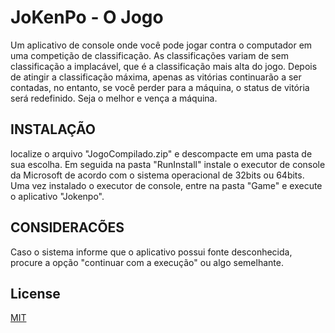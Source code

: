 ﻿# JoKenPo - O Jogo
Um aplicativo de console onde você pode jogar contra o computador em uma competição de classificação. As classificações variam de sem classificação a implacável, que é a classificação mais alta do jogo. Depois de atingir a classificação máxima, apenas as vitórias continuarão a ser contadas, no entanto, se você perder para a máquina, o status de vitória será redefinido. Seja o melhor e vença a máquina.
## INSTALAÇÃO
localize o arquivo "JogoCompilado.zip" e descompacte em uma pasta de sua escolha. Em seguida na pasta "RunInstall" instale o executor de console da Microsoft de acordo com o sistema operacional de 32bits ou 64bits. Uma vez instalado o executor de console, entre na pasta "Game" e execute o aplicativo "Jokenpo".

## CONSIDERACÕES
Caso o sistema informe que o aplicativo possui fonte desconhecida, procure a opção "continuar com a execução" ou algo semelhante.
## License
[MIT](https://choosealicense.com/licenses/mit/)